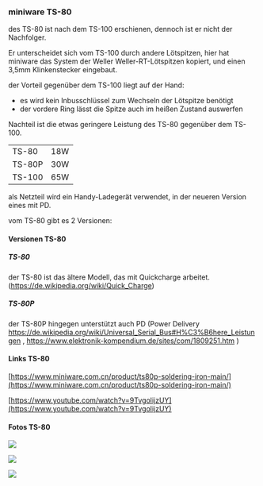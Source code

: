 ### miniware TS-80

des TS-80 ist nach dem TS-100 erschienen, dennoch ist er nicht der Nachfolger. 

Er unterscheidet sich vom TS-100 durch andere Lötspitzen, hier hat miniware das System der Weller Weller-RT-Lötspitzen kopiert, und einen 3,5mm Klinkenstecker eingebaut. 

der Vorteil gegenüber dem TS-100 liegt auf der Hand:

*   es wird kein Inbusschlüssel zum Wechseln der Lötspitze benötigt
*   der vordere Ring lässt die Spitze auch im heißen Zustand auswerfen

Nachteil ist die etwas geringere Leistung des TS-80 gegenüber dem TS-100.

<table><tbody><tr><td>TS-80</td><td>18W</td></tr><tr><td>TS-80P</td><td>30W</td></tr><tr><td>TS-100</td><td>65W</td></tr></tbody></table>

als Netzteil wird ein Handy-Ladegerät verwendet, in der neueren Version eines mit PD. 

vom TS-80 gibt es 2 Versionen:

#### Versionen TS-80

##### **TS-80**

der TS-80 ist das ältere Modell, das mit Quickcharge arbeitet. (https://de.wikipedia.org/wiki/Quick_Charge)

##### **TS-80P**

der TS-80P hingegen unterstützt auch PD (Power Delivery https://de.wikipedia.org/wiki/Universal_Serial_Bus#H%C3%B6here_Leistungen , https://www.elektronik-kompendium.de/sites/com/1809251.htm ) 

#### Links TS-80

[https://www.miniware.com.cn/product/ts80p-soldering-iron-main/](https://www.miniware.com.cn/product/ts80p-soldering-iron-main/)

[https://www.youtube.com/watch?v=9TvgolijzUY](https://www.youtube.com/watch?v=9TvgolijzUY)

#### Fotos TS-80

![](https://user-images.githubusercontent.com/69573151/201534282-2a02a634-de90-48c1-b98b-9a065115038b.jpg)

![](https://user-images.githubusercontent.com/69573151/201534312-9046db29-2046-4acc-bb36-c8c51087b945.jpg)

![](https://user-images.githubusercontent.com/69573151/201534328-f9dfeef2-a3dc-4a02-b23e-3c94bb1ccf86.jpg)
